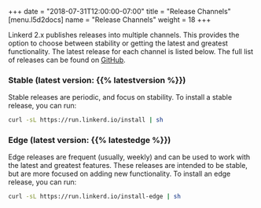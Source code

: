 +++
date = "2018-07-31T12:00:00-07:00"
title = "Release Channels"
[menu.l5d2docs]
  name = "Release Channels" 
  weight = 18
+++

Linkerd 2.x publishes releases into multiple channels. This provides the option to
choose between stability or getting the latest and greatest functionality. The
latest release for each channel is listed below. The full list of releases can
be found on [GitHub](https://github.com/linkerd/linkerd2/releases).

### Stable (latest version: {{% latestversion %}})

Stable releases are periodic, and focus on stability. To install a stable
release, you can run:

```bash
curl -sL https://run.linkerd.io/install | sh
```

### Edge (latest version: {{% latestedge %}})

Edge releases are frequent (usually, weekly) and can be used to work with the
latest and greatest features. These releases are intended to be stable, but are
more focused on adding new functionality. To install an edge release, you can
run:

```bash
curl -sL https://run.linkerd.io/install-edge | sh
```
